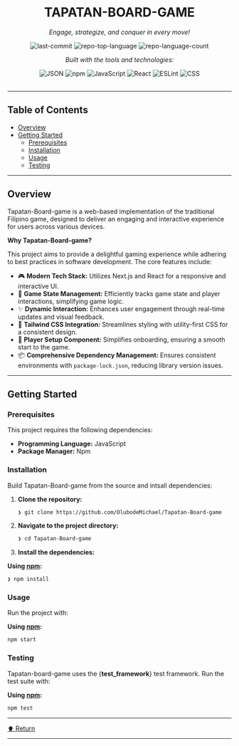 <div id="top">

<!-- HEADER STYLE: CLASSIC -->
<div align="center">


# TAPATAN-BOARD-GAME

<em>Engage, strategize, and conquer in every move!</em>

<!-- BADGES -->
<img src="https://img.shields.io/github/last-commit/OlubodeMichael/Tapatan-Board-game?style=flat&logo=git&logoColor=white&color=0080ff" alt="last-commit">
<img src="https://img.shields.io/github/languages/top/OlubodeMichael/Tapatan-Board-game?style=flat&color=0080ff" alt="repo-top-language">
<img src="https://img.shields.io/github/languages/count/OlubodeMichael/Tapatan-Board-game?style=flat&color=0080ff" alt="repo-language-count">

<em>Built with the tools and technologies:</em>

<img src="https://img.shields.io/badge/JSON-000000.svg?style=flat&logo=JSON&logoColor=white" alt="JSON">
<img src="https://img.shields.io/badge/npm-CB3837.svg?style=flat&logo=npm&logoColor=white" alt="npm">
<img src="https://img.shields.io/badge/JavaScript-F7DF1E.svg?style=flat&logo=JavaScript&logoColor=black" alt="JavaScript">
<img src="https://img.shields.io/badge/React-61DAFB.svg?style=flat&logo=React&logoColor=black" alt="React">
<img src="https://img.shields.io/badge/ESLint-4B32C3.svg?style=flat&logo=ESLint&logoColor=white" alt="ESLint">
<img src="https://img.shields.io/badge/CSS-663399.svg?style=flat&logo=CSS&logoColor=white" alt="CSS">

</div>
<br>

---

## Table of Contents

- [Overview](#overview)
- [Getting Started](#getting-started)
    - [Prerequisites](#prerequisites)
    - [Installation](#installation)
    - [Usage](#usage)
    - [Testing](#testing)

---

## Overview

Tapatan-Board-game is a web-based implementation of the traditional Filipino game, designed to deliver an engaging and interactive experience for users across various devices.

**Why Tapatan-Board-game?**

This project aims to provide a delightful gaming experience while adhering to best practices in software development. The core features include:

- 🎮 **Modern Tech Stack:** Utilizes Next.js and React for a responsive and interactive UI.
- 🔄 **Game State Management:** Efficiently tracks game state and player interactions, simplifying game logic.
- ✨ **Dynamic Interaction:** Enhances user engagement through real-time updates and visual feedback.
- 🎨 **Tailwind CSS Integration:** Streamlines styling with utility-first CSS for a consistent design.
- 👥 **Player Setup Component:** Simplifies onboarding, ensuring a smooth start to the game.
- 📦 **Comprehensive Dependency Management:** Ensures consistent environments with `package-lock.json`, reducing library version issues.

---

## Getting Started

### Prerequisites

This project requires the following dependencies:

- **Programming Language:** JavaScript
- **Package Manager:** Npm

### Installation

Build Tapatan-Board-game from the source and intsall dependencies:

1. **Clone the repository:**

    ```sh
    ❯ git clone https://github.com/OlubodeMichael/Tapatan-Board-game
    ```

2. **Navigate to the project directory:**

    ```sh
    ❯ cd Tapatan-Board-game
    ```

3. **Install the dependencies:**

**Using [npm](https://www.npmjs.com/):**

```sh
❯ npm install
```

### Usage

Run the project with:

**Using [npm](https://www.npmjs.com/):**

```sh
npm start
```

### Testing

Tapatan-board-game uses the {__test_framework__} test framework. Run the test suite with:

**Using [npm](https://www.npmjs.com/):**

```sh
npm test
```

---

<div align="left"><a href="#top">⬆ Return</a></div>

---
